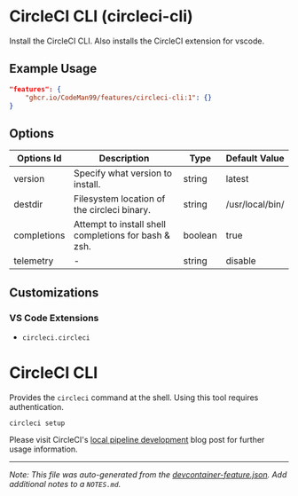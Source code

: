 
# CircleCI CLI (circleci-cli)

Install the CircleCI CLI. Also installs the CircleCI extension for vscode.

## Example Usage

```json
"features": {
    "ghcr.io/CodeMan99/features/circleci-cli:1": {}
}
```

## Options

| Options Id | Description | Type | Default Value |
|-----|-----|-----|-----|
| version | Specify what version to install. | string | latest |
| destdir | Filesystem location of the circleci binary. | string | /usr/local/bin/ |
| completions | Attempt to install shell completions for bash & zsh. | boolean | true |
| telemetry | - | string | disable |

## Customizations

### VS Code Extensions

- `circleci.circleci`

# CircleCI CLI

Provides the `circleci` command at the shell. Using this tool requires authentication.

```shell
circleci setup
```

Please visit CircleCI's [local pipeline development](https://circleci.com/blog/local-pipeline-development/) blog post for further usage information.


---

_Note: This file was auto-generated from the [devcontainer-feature.json](https://github.com/CodeMan99/features/blob/main/src/circleci-cli/devcontainer-feature.json).  Add additional notes to a `NOTES.md`._
